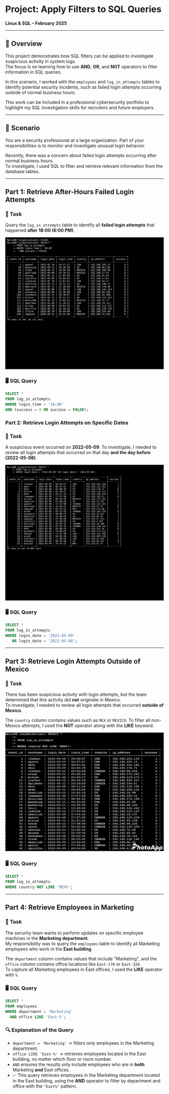 # Project: Apply Filters to SQL Queries  

**Linux & SQL – February 2025**  

---

## 📌 Overview
This project demonstrates how SQL filters can be applied to investigate suspicious activity in system logs.  
The focus is on learning how to use **AND**, **OR**, and **NOT** operators to filter information in SQL queries.  

In this scenario, I worked with the `employees` and `log_in_attempts` tables to identify potential security incidents, such as failed login attempts occurring outside of normal business hours.  

This work can be included in a professional cybersecurity portfolio to highlight my SQL investigation skills for recruiters and future employers.  

---

## 🎯 Scenario
You are a security professional at a large organization. Part of your responsibilities is to monitor and investigate unusual login behavior.  

Recently, there was a concern about failed login attempts occurring after normal business hours.  
To investigate, I used SQL to filter and retrieve relevant information from the database tables.  

---

## Part 1: Retrieve After-Hours Failed Login Attempts  

### 📝 Task
Query the `log_in_attempts` table to identify all **failed login attempts** that happened **after 18:00 (6:00 PM)**.  


![After Hours Failed Logins](images/sql_output_fixed.png)
  

### 🖥️ SQL Query
```sql
SELECT *
FROM log_in_attempts
WHERE login_time > '18:00'
AND (success = 0 OR success = FALSE);

```
### Part 2: Retrieve Login Attempts on Specific Dates  

### 📝 Task  
A suspicious event occurred on **2022-05-09**. To investigate, I needed to review all login attempts that occurred on that day **and the day before (2022-05-08)**.  

![Login Attempts on May 8 or May 9](sql_output_part2_fixed.png)


### 🖥️ SQL Query  
```sql
SELECT *
FROM log_in_attempts
WHERE login_date = '2022-05-09'
   OR login_date = '2022-05-08';


```
---

## Part 3: Retrieve Login Attempts Outside of Mexico  

### 📝 Task  
There has been suspicious activity with login attempts, but the team determined that this activity did **not** originate in Mexico.  
To investigate, I needed to review all login attempts that occurred **outside of Mexico**.  

The `country` column contains values such as `MEX` or `MEXICO`. To filter all non-Mexico attempts, I used the **NOT** operator along with the **LIKE** keyword.  

![Login Attempts Outside Mexico](IMG_3877.jpeg)

### 🖥️ SQL Query  
```sql
SELECT *
FROM log_in_attempts
WHERE country NOT LIKE 'MEX%';

```
---

## Part 4: Retrieve Employees in Marketing  

### 📝 Task  
The security team wants to perform updates on specific employee machines in the **Marketing department**.  
My responsibility was to query the `employees` table to identify all Marketing employees who work in the **East building**.  

The `department` column contains values that include "Marketing", and the `office` column contains office locations like `East-170` or `East-320`.  
To capture all Marketing employees in East offices, I used the **LIKE** operator with `%`.  

### 🖥️ SQL Query  
```sql
SELECT *
FROM employees
WHERE department = 'Marketing'
  AND office LIKE 'East-%';
```
### 🔍 Explanation of the Query  

- `department = 'Marketing'` → filters only employees in the Marketing department.  
- `office LIKE 'East-%'` → retrieves employees located in the East building, no matter which floor or room number.  
- `AND` ensures the results only include employees who are in **both** Marketing **and** East offices.  
- ✅ This query retrieves employees in the Marketing department located in the East building, using the **AND** operator to filter by department and office with the `"East%"` pattern.  
